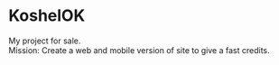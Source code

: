 # KoshelOK

My project for sale.
<br>
Mission: Create a web and mobile version of site to give a fast credits.